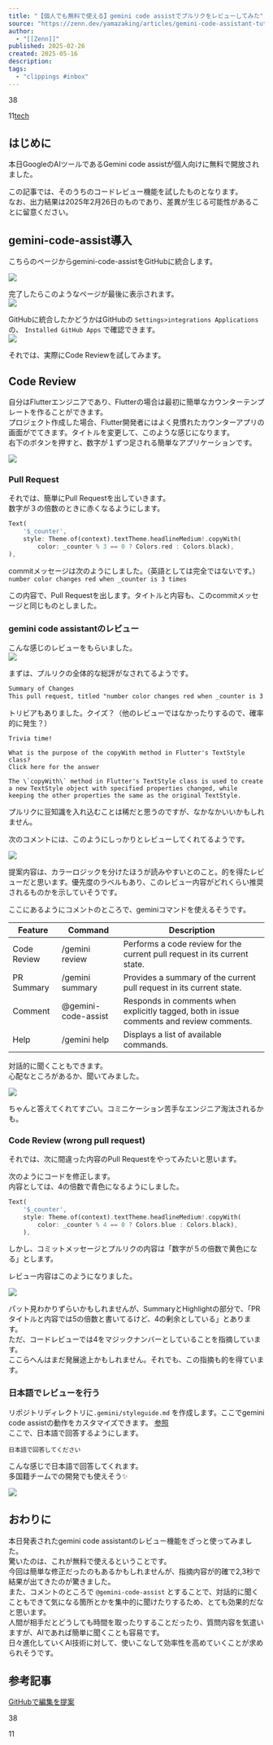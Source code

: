 ```yaml
---
title: "【個人でも無料で使える】gemini code assistでプルリクをレビューしてみた"
source: "https://zenn.dev/yamazaking/articles/gemini-code-assistant-tutorial"
author:
  - "[[Zenn]]"
published: 2025-02-26
created: 2025-05-16
description:
tags:
  - "clippings #inbox"
---
```

38

11[tech](https://zenn.dev/tech-or-idea)

## はじめに

本日GoogleのAIツールであるGemini code assistが個人向けに無料で開放されました。

この記事では、そのうちのコードレビュー機能を試したものとなります。  
なお、出力結果は2025年2月26日のものであり、差異が生じる可能性があることに留意ください。

## gemini-code-assist導入

こちらのページからgemini-code-assistをGitHubに統合します。

![](https://res.cloudinary.com/zenn/image/fetch/s--nbeeBS0L--/c_limit%2Cf_auto%2Cfl_progressive%2Cq_auto%2Cw_1200/https://storage.googleapis.com/zenn-user-upload/deployed-images/16e6a6d846776089ad212bf2.png%3Fsha%3Db7c1ca7677bd44cff5116fd19f838bc2a5ae1ce7)

完了したらこのようなページが最後に表示されます。  
![](https://res.cloudinary.com/zenn/image/fetch/s--L-Ghs8rs--/c_limit%2Cf_auto%2Cfl_progressive%2Cq_auto%2Cw_1200/https://storage.googleapis.com/zenn-user-upload/deployed-images/c9f158c7dee65553a663be4b.png%3Fsha%3D429e86886e17b7230406f5e46f08802e91e0d7be)

GitHubに統合したかどうかはGitHubの `Settings>integrations Applications` の、 `Installed GitHub Apps` で確認できます。  
![](https://res.cloudinary.com/zenn/image/fetch/s--okzvqk9l--/c_limit%2Cf_auto%2Cfl_progressive%2Cq_auto%2Cw_1200/https://storage.googleapis.com/zenn-user-upload/deployed-images/a63f2a7cbc0467544cb5dfa7.png%3Fsha%3D9505d27a499c73ea19af83576df68eeb5cb3fb0a)

それでは、実際にCode Reviewを試してみます。

## Code Review

自分はFlutterエンジニアであり、Flutterの場合は最初に簡単なカウンターテンプレートを作ることができます。  
プロジェクト作成した場合、Flutter開発者にはよく見慣れたカウンターアプリの画面がでてきます。タイトルを変更して、このような感じになります。  
右下のボタンを押すと、数字が１ずつ足される簡単なアプリケーションです。

![](https://res.cloudinary.com/zenn/image/fetch/s--zrL019Au--/c_limit%2Cf_auto%2Cfl_progressive%2Cq_auto%2Cw_1200/https://storage.googleapis.com/zenn-user-upload/deployed-images/30abe8a6ea51028976957099.png%3Fsha%3D9f8ed8b049ccea2158c71ebb70c197028dd42949)

### Pull Request

それでは、簡単にPull Requestを出していきます。  
数字が３の倍数のときに赤くなるようにします。

```dart
Text(
    '$_counter',
    style: Theme.of(context).textTheme.headlineMedium!.copyWith(
        color: _counter % 3 == 0 ? Colors.red : Colors.black),
),
```

commitメッセージは次のようにしました。（英語としては完全ではないです。）  
`number color changes red when _counter is 3 times`

この内容で、Pull Requestを出します。タイトルと内容も、このcommitメッセージと同じものとしました。

### gemini code assistantのレビュー

こんな感じのレビューをもらいました。  
![](https://res.cloudinary.com/zenn/image/fetch/s--OZ-i7K3W--/c_limit%2Cf_auto%2Cfl_progressive%2Cq_auto%2Cw_1200/https://storage.googleapis.com/zenn-user-upload/deployed-images/aaa80b92a957787e13a4d417.png%3Fsha%3Da6946ff96c912a31e2247f64e4209cbcb9818808)

まずは、プルリクの全体的な総評がなされてるようです。

```md
Summary of Changes
This pull request, titled "number color changes red when _counter is 3 times", modifies the lib/main.dart file to change the color of the counter text to red when the _counter variable is a multiple of 3. The change involves using the copyWith method on the headlineMedium text style to conditionally set the color to red or black based on the _counter value.
```

トリビアもありました。クイズ？（他のレビューではなかったりするので、確率的に発生？）

```
Trivia time!

What is the purpose of the copyWith method in Flutter's TextStyle class?
Click here for the answer

The \`copyWith\` method in Flutter's TextStyle class is used to create a new TextStyle object with specified properties changed, while keeping the other properties the same as the original TextStyle.
```

プルリクに豆知識を入れ込むことは稀だと思うのですが、なかなかいいかもしれません。

次のコメントには、このようにしっかりとレビューしてくれてるようです。

![](https://res.cloudinary.com/zenn/image/fetch/s--Iaxv00Xa--/c_limit%2Cf_auto%2Cfl_progressive%2Cq_auto%2Cw_1200/https://storage.googleapis.com/zenn-user-upload/deployed-images/8885fe935de45de841663ff7.png%3Fsha%3D04d9eff32864861364d9b7aef4e76adabfbb44a9)

提案内容は、カラーロジックを分けたほうが読みやすいとのこと。的を得たレビューだと思います。優先度のラベルもあり、このレビュー内容がどれくらい推奨されるものかを示していそうです。

ここにあるようにコメントのところで、geminiコマンドを使えるそうです。

| Feature | Command | Description |
| --- | --- | --- |
| Code Review | /gemini review | Performs a code review for the current pull request in its current state. |
| PR Summary | /gemini summary | Provides a summary of the current pull request in its current state. |
| Comment | @gemini-code-assist | Responds in comments when explicitly tagged, both in issue comments and review comments. |
| Help | /gemini help | Displays a list of available commands. |

対話的に聞くこともできます。  
心配なところがあるか、聞いてみました。

![](https://res.cloudinary.com/zenn/image/fetch/s--Fym-cUKD--/c_limit%2Cf_auto%2Cfl_progressive%2Cq_auto%2Cw_1200/https://storage.googleapis.com/zenn-user-upload/deployed-images/527b4f6103ca55483935d870.png%3Fsha%3D6dde4004138215f675cd4f8c0800a25dec69217b)

ちゃんと答えてくれてすごい。コミニケーション苦手なエンジニア淘汰されるかも。

### Code Review (wrong pull request)

それでは、次に間違った内容のPull Requestをやってみたいと思います。

次のようにコードを修正します。  
内容としては、4の倍数で青色になるようにしました。

```dart
Text(
    '$_counter',
    style: Theme.of(context).textTheme.headlineMedium!.copyWith(
        color: _counter % 4 == 0 ? Colors.blue : Colors.black),
    ),
```

しかし、コミットメッセージとプルリクの内容は「数字が５の倍数で黄色になる」とします。

レビュー内容はこのようになりました。

![](https://res.cloudinary.com/zenn/image/fetch/s--g5RGSy8H--/c_limit%2Cf_auto%2Cfl_progressive%2Cq_auto%2Cw_1200/https://storage.googleapis.com/zenn-user-upload/deployed-images/2c99ba7810259679dfe02a76.png%3Fsha%3D57b15efba17654067f9b04f1227c1cb302517f76)

パット見わかりずらいかもしれませんが、SummaryとHighlightの部分で、「PRタイトルと内容では5の倍数と書いてるけど、4の剰余としている」とあります。  
ただ、コードレビューでは4をマジックナンバーとしていることを指摘しています。  
ここらへんはまだ発展途上かもしれません。それでも、この指摘も的を得ています。

### 日本語でレビューを行う

リポジトリディレクトリに`.gemini/styleguide.md` を作成します。ここでgemini code assistの動作をカスタマイズできます。 [参照](https://developers.google.com/gemini-code-assist/docs/customize-gemini-behavior-github?hl=ja)  
ここで、日本語で回答するようにします。

```
日本語で回答してください
```

こんな感じで日本語で回答してくれます。  
多国籍チームでの開発でも使えそう✨️

![](https://res.cloudinary.com/zenn/image/fetch/s--mmspuMiD--/c_limit%2Cf_auto%2Cfl_progressive%2Cq_auto%2Cw_1200/https://storage.googleapis.com/zenn-user-upload/deployed-images/2339310eeee7c6835a732bfd.png%3Fsha%3Da10bf30ff6803cc847ea2c3a11fbcfb3e98e2d21)

## おわりに

本日発表されたgemini code assistantのレビュー機能をざっと使ってみました。  
驚いたのは、これが無料で使えるということです。  
今回は簡単な修正だったのもあるかもしれませんが、指摘内容が的確で2,3秒で結果が出てきたのが驚きました。  
また、コメントのところで `@gemini-code-assist` とすることで、対話的に聞くこともできて気になる箇所とかを集中的に聞けたりするため、とても効果的だなと思います。  
人間が相手だとどうしても時間を取ったりすることだったり、質問内容を気遣いますが、AIであれば簡単に聞くことも容易です。  
日々進化していくAI技術に対して、使いこなして効率性を高めていくことが求められそうです。

## 参考記事

[GitHubで編集を提案](https://github.com/zakiyamaaaaa/zenn/blob/main/articles/gemini-code-assistant-tutorial.md)

38

11